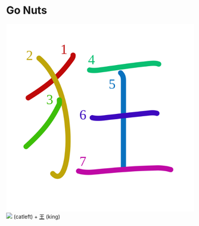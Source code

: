 # Go Nuts
![狂](../kanji-colorize/72c2.svg)
![](http://www.kanjidamage.com/assets/radsmall/cat-87560fe3c5ccdf4ce4fa603e0ea0ce299a8c8c5bf5851a4a53e8cf74cf652296.jpg) (catleft) + [王](王.md) (king) 